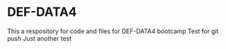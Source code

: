 # DEF-DATA4
This a respository for code and files for DEF-DATA4 bootcamp
Test for git push
Just another test
